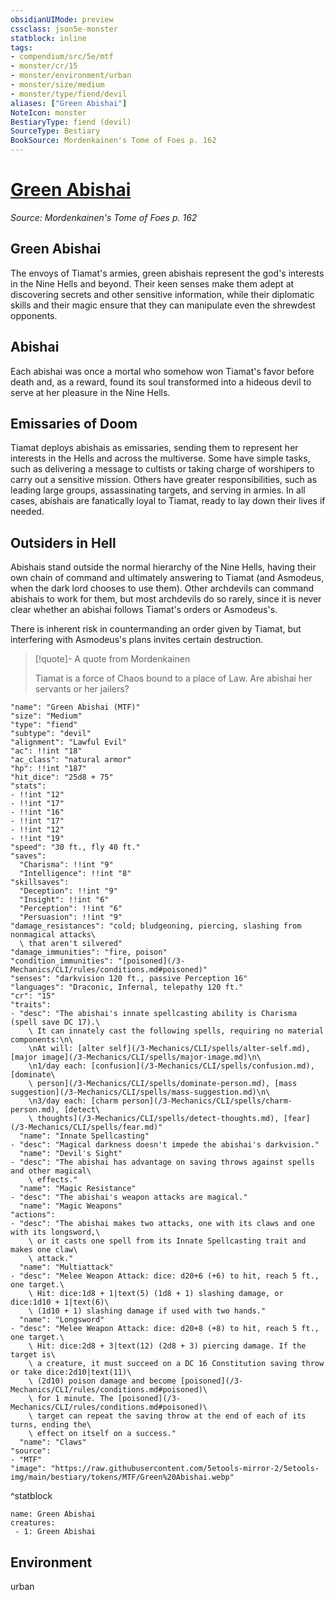 ```yaml
---
obsidianUIMode: preview
cssclass: json5e-monster
statblock: inline
tags:
- compendium/src/5e/mtf
- monster/cr/15
- monster/environment/urban
- monster/size/medium
- monster/type/fiend/devil
aliases: ["Green Abishai"]
NoteIcon: monster
BestiaryType: fiend (devil)
SourceType: Bestiary
BookSource: Mordenkainen's Tome of Foes p. 162
---
```

# [Green Abishai](3-Mechanics\CLI\bestiary\fiend/green-abishai-mtf.md)
*Source: Mordenkainen's Tome of Foes p. 162*  

## Green Abishai

The envoys of Tiamat's armies, green abishais represent the god's interests in the Nine Hells and beyond. Their keen senses make them adept at discovering secrets and other sensitive information, while their diplomatic skills and their magic ensure that they can manipulate even the shrewdest opponents.

## Abishai

Each abishai was once a mortal who somehow won Tiamat's favor before death and, as a reward, found its soul transformed into a hideous devil to serve at her pleasure in the Nine Hells.

## Emissaries of Doom

Tiamat deploys abishais as emissaries, sending them to represent her interests in the Hells and across the multiverse. Some have simple tasks, such as delivering a message to cultists or taking charge of worshipers to carry out a sensitive mission. Others have greater responsibilities, such as leading large groups, assassinating targets, and serving in armies. In all cases, abishais are fanatically loyal to Tiamat, ready to lay down their lives if needed.

## Outsiders in Hell

Abishais stand outside the normal hierarchy of the Nine Hells, having their own chain of command and ultimately answering to Tiamat (and Asmodeus, when the dark lord chooses to use them). Other archdevils can command abishais to work for them, but most archdevils do so rarely, since it is never clear whether an abishai follows Tiamat's orders or Asmodeus's.

There is inherent risk in countermanding an order given by Tiamat, but interfering with Asmodeus's plans invites certain destruction.

> [!quote]- A quote from Mordenkainen  
> 
> Tiamat is a force of Chaos bound to a place of Law. Are abishai her servants or her jailers?


```statblock
"name": "Green Abishai (MTF)"
"size": "Medium"
"type": "fiend"
"subtype": "devil"
"alignment": "Lawful Evil"
"ac": !!int "18"
"ac_class": "natural armor"
"hp": !!int "187"
"hit_dice": "25d8 + 75"
"stats":
- !!int "12"
- !!int "17"
- !!int "16"
- !!int "17"
- !!int "12"
- !!int "19"
"speed": "30 ft., fly 40 ft."
"saves":
  "Charisma": !!int "9"
  "Intelligence": !!int "8"
"skillsaves":
  "Deception": !!int "9"
  "Insight": !!int "6"
  "Perception": !!int "6"
  "Persuasion": !!int "9"
"damage_resistances": "cold; bludgeoning, piercing, slashing from nonmagical attacks\
  \ that aren't silvered"
"damage_immunities": "fire, poison"
"condition_immunities": "[poisoned](/3-Mechanics/CLI/rules/conditions.md#poisoned)"
"senses": "darkvision 120 ft., passive Perception 16"
"languages": "Draconic, Infernal, telepathy 120 ft."
"cr": "15"
"traits":
- "desc": "The abishai's innate spellcasting ability is Charisma (spell save DC 17).\
    \ It can innately cast the following spells, requiring no material components:\n\
    \nAt will: [alter self](/3-Mechanics/CLI/spells/alter-self.md), [major image](/3-Mechanics/CLI/spells/major-image.md)\n\
    \n1/day each: [confusion](/3-Mechanics/CLI/spells/confusion.md), [dominate\
    \ person](/3-Mechanics/CLI/spells/dominate-person.md), [mass suggestion](/3-Mechanics/CLI/spells/mass-suggestion.md)\n\
    \n3/day each: [charm person](/3-Mechanics/CLI/spells/charm-person.md), [detect\
    \ thoughts](/3-Mechanics/CLI/spells/detect-thoughts.md), [fear](/3-Mechanics/CLI/spells/fear.md)"
  "name": "Innate Spellcasting"
- "desc": "Magical darkness doesn't impede the abishai's darkvision."
  "name": "Devil's Sight"
- "desc": "The abishai has advantage on saving throws against spells and other magical\
    \ effects."
  "name": "Magic Resistance"
- "desc": "The abishai's weapon attacks are magical."
  "name": "Magic Weapons"
"actions":
- "desc": "The abishai makes two attacks, one with its claws and one with its longsword,\
    \ or it casts one spell from its Innate Spellcasting trait and makes one claw\
    \ attack."
  "name": "Multiattack"
- "desc": "Melee Weapon Attack: dice: d20+6 (+6) to hit, reach 5 ft., one target.\
    \ Hit: dice:1d8 + 1|text(5) (1d8 + 1) slashing damage, or dice:1d10 + 1|text(6)\
    \ (1d10 + 1) slashing damage if used with two hands."
  "name": "Longsword"
- "desc": "Melee Weapon Attack: dice: d20+8 (+8) to hit, reach 5 ft., one target.\
    \ Hit: dice:2d8 + 3|text(12) (2d8 + 3) piercing damage. If the target is\
    \ a creature, it must succeed on a DC 16 Constitution saving throw or take dice:2d10|text(11)\
    \ (2d10) poison damage and become [poisoned](/3-Mechanics/CLI/rules/conditions.md#poisoned)\
    \ for 1 minute. The [poisoned](/3-Mechanics/CLI/rules/conditions.md#poisoned)\
    \ target can repeat the saving throw at the end of each of its turns, ending the\
    \ effect on itself on a success."
  "name": "Claws"
"source":
- "MTF"
"image": "https://raw.githubusercontent.com/5etools-mirror-2/5etools-img/main/bestiary/tokens/MTF/Green%20Abishai.webp"
```
^statblock

```encounter-table
name: Green Abishai
creatures:
 - 1: Green Abishai
```

## Environment

urban